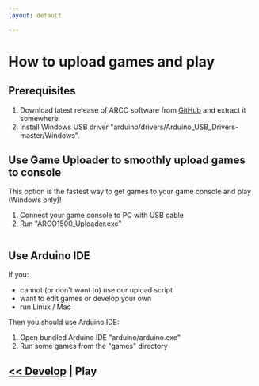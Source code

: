 ```yaml
---
layout: default

---
```


# How to upload games and play

## Prerequisites

1. Download latest release of ARCO software from [GitHub]({{site.github_url}}releases) and extract it somewhere.
2. Install Windows USB driver "arduino/drivers/Arduino_USB_Drivers-master/Windows".

## Use Game Uploader to smoothly upload games to console

This option is the fastest way to get games to your game console and play (Windows only)!

1. Connect your game console to PC with USB cable
2. Run "ARCO1500_Uploader.exe"

<img data-src="{{ '/assets/images/arco_game_uploader.png' | prepend: site.baseurl }}" class="img-responsive image-border">

## Use Arduino IDE

If you:

- cannot (or don't want to) use our upload script
- want to edit games or develop your own
- run Linux / Mac

Then you should use Arduino IDE:

1. Open bundled Arduino IDE "arduino/arduino.exe"
3. Run some games from the "games" directory

##  [<< Develop](/develop.html) | Play
